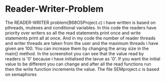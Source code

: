 # Reader-Writer-Problem

The READER-WRITER problem(B68OSProject.c) i have written is based on pthreads, mutexes and conditional variables. In this code the readers have priority over writers so all the read statements print once and write statements print all at once.
And in my code the number of reader threads and writer threads are taken from the user and the maximum threads i have given are 100. You can increase them by changing the array size in the main() method.
In the screenshot you can see that the value read by readers is '0' because i have initialised the lavue as '0'. If you want the initial value to be different you can change and after all the read functions run then the write function increments the value.
The file SEMproject.c is based on semaphores
